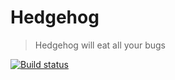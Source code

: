 # Hedgehog

> Hedgehog will eat all your bugs

[![Build status](https://badge.buildkite.com/e6531716e63d24fdd60b21010dd5c6ed545e3e0c099770ca74.svg)](https://buildkite.com/justanotherdot/rust-hedgehog?branch=master)
